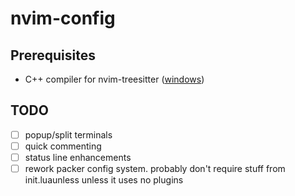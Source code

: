 # nvim-config

## Prerequisites

* C++ compiler for nvim-treesitter
  ([windows](https://github.com/nvim-treesitter/nvim-treesitter/wiki/Windows-support))

## TODO

- [ ] popup/split terminals
- [ ] quick commenting
- [ ] status line enhancements
- [ ] rework packer config system. probably don't require stuff from init.luaunless
      unless it uses no plugins
